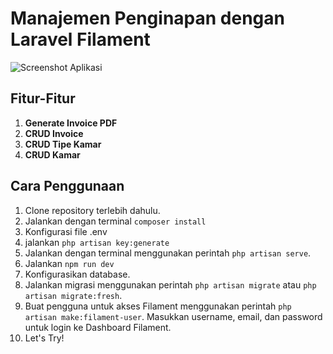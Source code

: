 # Manajemen Penginapan dengan Laravel Filament

![Screenshot Aplikasi](https://github.com/call-zull/Manajemen_Penginapan-Filament/assets/144131751/81af5a6c-c331-44e4-80cd-48b59e9e11d4)

## Fitur-Fitur

1. **Generate Invoice PDF**
2. **CRUD Invoice**
3. **CRUD Tipe Kamar**
4. **CRUD Kamar**

## Cara Penggunaan

1. Clone repository terlebih dahulu.
2. Jalankan dengan terminal `composer install`
3. Konfigurasi file .env
4. jalankan `php artisan key:generate`
5. Jalankan dengan terminal menggunakan perintah `php artisan serve`.
6. Jalankan `npm run dev`
7. Konfigurasikan database.
8. Jalankan migrasi menggunakan perintah `php artisan migrate` atau `php artisan migrate:fresh`.
9. Buat pengguna untuk akses Filament menggunakan perintah `php artisan make:filament-user`. Masukkan username, email, dan password untuk login ke Dashboard Filament.
10. Let's Try!
